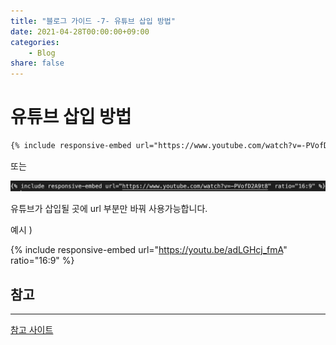 ```yaml
---
title: "블로그 가이드 -7- 유튜브 삽입 방법"
date: 2021-04-28T00:00:00+09:00
categories: 
    - Blog
share: false
---
```


# 유튜브 삽입 방법 

```markdown
{% include responsive-embed url="https://www.youtube.com/watch?v=-PVofD2A9t8" ratio="16:9" %}
```

또는 

![youtube](/images/blog_guide/youtube.png)


유튜브가 삽입될 곳에 url 부분만 바꿔 사용가능합니다.

예시 )

{% include responsive-embed url="https://youtu.be/adLGHcj_fmA" ratio="16:9" %}

## 참고 
---

[참고 사이트](https://mmistakes.github.io/so-simple-theme/post%20formats/post-video-youtube/)